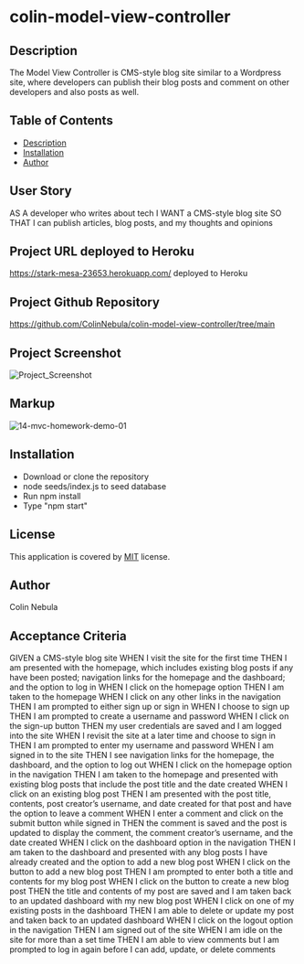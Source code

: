# colin-model-view-controller

## Description
The Model View Controller is CMS-style blog site similar to a Wordpress site, where developers can publish their blog posts and comment on other developers and also posts as well.

## Table of Contents
  * [Description](#description)
  * [Installation](#installation)
  * [Author](#author)

## User Story
AS A developer who writes about tech
I WANT a CMS-style blog site
SO THAT I can publish articles, blog posts, and my thoughts and opinions

## Project URL deployed to Heroku
https://stark-mesa-23653.herokuapp.com/ deployed to Heroku

## Project Github Repository
https://github.com/ColinNebula/colin-model-view-controller/tree/main

## Project Screenshot
![Project_Screenshot ](https://user-images.githubusercontent.com/57843842/138529684-0239908f-1375-4af2-b439-02e585441cb4.jpg)

## Markup
![14-mvc-homework-demo-01](https://user-images.githubusercontent.com/57843842/136827119-dc9e2f63-d509-45b0-afb2-bc1986c4ed23.gif)

## Installation
* Download or clone the repository 
* node seeds/index.js to seed database
* Run npm install
* Type "npm start"

## License
This application is covered by [MIT](https://opensource.org/licenses/MIT) license.

## Author 
Colin Nebula

## Acceptance Criteria
GIVEN a CMS-style blog site
WHEN I visit the site for the first time
THEN I am presented with the homepage, which includes existing blog posts if any have been posted; navigation links for the homepage and the dashboard; and the option to log in
WHEN I click on the homepage option
THEN I am taken to the homepage
WHEN I click on any other links in the navigation
THEN I am prompted to either sign up or sign in
WHEN I choose to sign up
THEN I am prompted to create a username and password
WHEN I click on the sign-up button
THEN my user credentials are saved and I am logged into the site
WHEN I revisit the site at a later time and choose to sign in
THEN I am prompted to enter my username and password
WHEN I am signed in to the site
THEN I see navigation links for the homepage, the dashboard, and the option to log out
WHEN I click on the homepage option in the navigation
THEN I am taken to the homepage and presented with existing blog posts that include the post title and the date created
WHEN I click on an existing blog post
THEN I am presented with the post title, contents, post creator’s username, and date created for that post and have the option to leave a comment
WHEN I enter a comment and click on the submit button while signed in
THEN the comment is saved and the post is updated to display the comment, the comment creator’s username, and the date created
WHEN I click on the dashboard option in the navigation
THEN I am taken to the dashboard and presented with any blog posts I have already created and the option to add a new blog post
WHEN I click on the button to add a new blog post
THEN I am prompted to enter both a title and contents for my blog post
WHEN I click on the button to create a new blog post
THEN the title and contents of my post are saved and I am taken back to an updated dashboard with my new blog post
WHEN I click on one of my existing posts in the dashboard
THEN I am able to delete or update my post and taken back to an updated dashboard
WHEN I click on the logout option in the navigation
THEN I am signed out of the site
WHEN I am idle on the site for more than a set time
THEN I am able to view comments but I am prompted to log in again before I can add, update, or delete comments